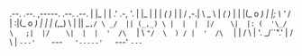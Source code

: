 

.--.      .--.    ,-----.    .--.      .--. 
|  |_     |  |  .'  .-,  '.  |  |_     |  | 
| _( )_   |  | / ,-.|  \ _ \ | _( )_   |  | 
|(_ o _)  |  |;  \  '_ /  | :|(_ o _)  |  | 
| (_,_) \ |  ||  _`,/ \ _/  || (_,_) \ |  | 
|  |/    \|  |: (  '\_/ \   ;|  |/    \|  | 
|  '  /\  `  | \ `"/  \  ) / |  '  /\  `  | 
|    /  \    |  '. \_/``".'  |    /  \    | 
`---'    `---`    '-----'    `---'    `---` 
